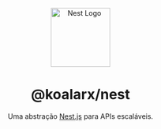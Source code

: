 <p align="center">
  <a href="https://nestjs.com/" target="blank"><img src="https://nestjs.com/img/logo-small.svg" width="120" alt="Nest Logo" /></a>
</p>

<h1 align="center">@koalarx/nest</h1>

<p align="center">Uma abstração <a href="https://nestjs.com" target="_blank">Nest.js</a> para APIs escaláveis.</p>